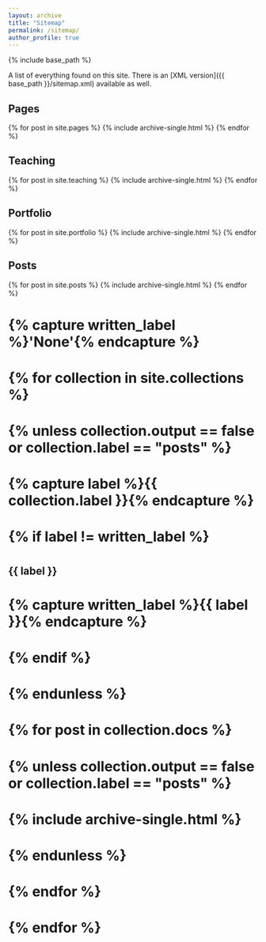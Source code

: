 ```yaml
---
layout: archive
title: "Sitemap"
permalink: /sitemap/
author_profile: true
---
```


{% include base_path %}

A list of everything found on this site. There is an [XML version]({{ base_path }}/sitemap.xml) available as well.

<h2>Pages</h2>
{% for post in site.pages %}
  {% include archive-single.html %}
{% endfor %}

<h2>Teaching</h2>
{% for post in site.teaching %}
  {% include archive-single.html %}
{% endfor %}

<h2>Portfolio</h2>
{% for post in site.portfolio %}
  {% include archive-single.html %}
{% endfor %}

<h2>Posts</h2>
{% for post in site.posts %}
  {% include archive-single.html %}
{% endfor %}



# {% capture written_label %}'None'{% endcapture %}

# {% for collection in site.collections %}
# {% unless collection.output == false or collection.label == "posts" %}
#   {% capture label %}{{ collection.label }}{% endcapture %}
#   {% if label != written_label %}
#   <h2>{{ label }}</h2>
#   {% capture written_label %}{{ label }}{% endcapture %}
#   {% endif %}
# {% endunless %}
# {% for post in collection.docs %}
#   {% unless collection.output == false or collection.label == "posts" %}
#   {% include archive-single.html %}
#   {% endunless %}
# {% endfor %}
# {% endfor %}
